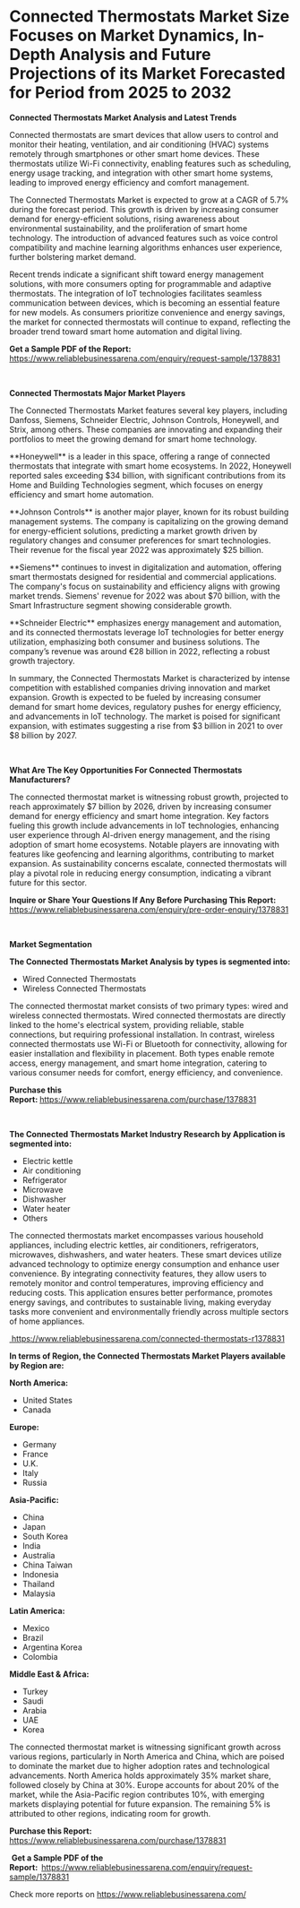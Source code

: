 <p><h1>Connected Thermostats Market Size Focuses on Market Dynamics, In-Depth Analysis and Future Projections of its Market Forecasted for Period from 2025 to 2032</h1></p><p><strong>Connected Thermostats Market Analysis and Latest Trends</strong></p>
<p><p>Connected thermostats are smart devices that allow users to control and monitor their heating, ventilation, and air conditioning (HVAC) systems remotely through smartphones or other smart home devices. These thermostats utilize Wi-Fi connectivity, enabling features such as scheduling, energy usage tracking, and integration with other smart home systems, leading to improved energy efficiency and comfort management.</p><p>The Connected Thermostats Market is expected to grow at a CAGR of 5.7% during the forecast period. This growth is driven by increasing consumer demand for energy-efficient solutions, rising awareness about environmental sustainability, and the proliferation of smart home technology. The introduction of advanced features such as voice control compatibility and machine learning algorithms enhances user experience, further bolstering market demand.</p><p>Recent trends indicate a significant shift toward energy management solutions, with more consumers opting for programmable and adaptive thermostats. The integration of IoT technologies facilitates seamless communication between devices, which is becoming an essential feature for new models. As consumers prioritize convenience and energy savings, the market for connected thermostats will continue to expand, reflecting the broader trend toward smart home automation and digital living.</p></p>
<p><strong>Get a Sample PDF of the Report:&nbsp;</strong> <a href="https://www.reliablebusinessarena.com/enquiry/request-sample/1378831?utm_campaign=2188&utm_medium=2&utm_source=Github&utm_content=ia&utm_term=06042025&utm_id=connected-thermostats">https://www.reliablebusinessarena.com/enquiry/request-sample/1378831</a></p>
<p>&nbsp;</p>
<p><strong>Connected Thermostats Major Market Players</strong></p>
<p><p>The Connected Thermostats Market features several key players, including Danfoss, Siemens, Schneider Electric, Johnson Controls, Honeywell, and Strix, among others. These companies are innovating and expanding their portfolios to meet the growing demand for smart home technology.</p><p>**Honeywell** is a leader in this space, offering a range of connected thermostats that integrate with smart home ecosystems. In 2022, Honeywell reported sales exceeding $34 billion, with significant contributions from its Home and Building Technologies segment, which focuses on energy efficiency and smart home automation.</p><p>**Johnson Controls** is another major player, known for its robust building management systems. The company is capitalizing on the growing demand for energy-efficient solutions, predicting a market growth driven by regulatory changes and consumer preferences for smart technologies. Their revenue for the fiscal year 2022 was approximately $25 billion.</p><p>**Siemens** continues to invest in digitalization and automation, offering smart thermostats designed for residential and commercial applications. The company's focus on sustainability and efficiency aligns with growing market trends. Siemens' revenue for 2022 was about $70 billion, with the Smart Infrastructure segment showing considerable growth.</p><p>**Schneider Electric** emphasizes energy management and automation, and its connected thermostats leverage IoT technologies for better energy utilization, emphasizing both consumer and business solutions. The company’s revenue was around €28 billion in 2022, reflecting a robust growth trajectory.</p><p>In summary, the Connected Thermostats Market is characterized by intense competition with established companies driving innovation and market expansion. Growth is expected to be fueled by increasing consumer demand for smart home devices, regulatory pushes for energy efficiency, and advancements in IoT technology. The market is poised for significant expansion, with estimates suggesting a rise from $3 billion in 2021 to over $8 billion by 2027.</p></p>
<p>&nbsp;</p>
<p><strong>What Are The Key Opportunities For Connected Thermostats Manufacturers?</strong></p>
<p><p>The connected thermostat market is witnessing robust growth, projected to reach approximately $7 billion by 2026, driven by increasing consumer demand for energy efficiency and smart home integration. Key factors fueling this growth include advancements in IoT technologies, enhancing user experience through AI-driven energy management, and the rising adoption of smart home ecosystems. Notable players are innovating with features like geofencing and learning algorithms, contributing to market expansion. As sustainability concerns escalate, connected thermostats will play a pivotal role in reducing energy consumption, indicating a vibrant future for this sector.</p></p>
<p><strong>Inquire or Share Your Questions If Any Before Purchasing This Report:</strong> <a href="https://www.reliablebusinessarena.com/enquiry/pre-order-enquiry/1378831?utm_campaign=2188&utm_medium=2&utm_source=Github&utm_content=ia&utm_term=06042025&utm_id=connected-thermostats">https://www.reliablebusinessarena.com/enquiry/pre-order-enquiry/1378831</a></p>
<p>&nbsp;</p>
<p><strong>Market Segmentation</strong></p>
<p><strong>The Connected Thermostats Market Analysis by types is segmented into:</strong></p>
<p><ul><li>Wired Connected Thermostats</li><li>Wireless Connected Thermostats</li></ul></p>
<p><p>The connected thermostat market consists of two primary types: wired and wireless connected thermostats. Wired connected thermostats are directly linked to the home's electrical system, providing reliable, stable connections, but requiring professional installation. In contrast, wireless connected thermostats use Wi-Fi or Bluetooth for connectivity, allowing for easier installation and flexibility in placement. Both types enable remote access, energy management, and smart home integration, catering to various consumer needs for comfort, energy efficiency, and convenience.</p></p>
<p><strong>Purchase this Report:&nbsp;</strong><a href="https://www.reliablebusinessarena.com/purchase/1378831?utm_campaign=2188&utm_medium=2&utm_source=Github&utm_content=ia&utm_term=06042025&utm_id=connected-thermostats">https://www.reliablebusinessarena.com/purchase/1378831</a></p>
<p>&nbsp;</p>
<p><strong>The Connected Thermostats Market Industry Research by Application is segmented into:</strong></p>
<p><ul><li>Electric kettle</li><li>Air conditioning</li><li>Refrigerator</li><li>Microwave</li><li>Dishwasher</li><li>Water heater</li><li>Others</li></ul></p>
<p><p>The connected thermostats market encompasses various household appliances, including electric kettles, air conditioners, refrigerators, microwaves, dishwashers, and water heaters. These smart devices utilize advanced technology to optimize energy consumption and enhance user convenience. By integrating connectivity features, they allow users to remotely monitor and control temperatures, improving efficiency and reducing costs. This application ensures better performance, promotes energy savings, and contributes to sustainable living, making everyday tasks more convenient and environmentally friendly across multiple sectors of home appliances.</p></p>
<p><a href="https://www.reliablebusinessarena.com/connected-thermostats-r1378831?utm_campaign=2188&utm_medium=2&utm_source=Github&utm_content=ia&utm_term=06042025&utm_id=connected-thermostats">&nbsp;https://www.reliablebusinessarena.com/connected-thermostats-r1378831</a></p>
<p><strong>In terms of Region, the Connected Thermostats Market Players available by Region are:</strong></p>
<p>
    <p> <strong> North America: </strong>
        <ul>
            <li>United States</li>
            <li>Canada</li>
        </ul>
        </p> 
    <p> <strong> Europe: </strong>
        <ul>
            <li>Germany</li>
            <li>France</li>
            <li>U.K.</li>
            <li>Italy</li>
            <li>Russia</li>
        </ul>
        </p> 
    <p> <strong> Asia-Pacific: </strong>
        <ul>
            <li>China</li>
            <li>Japan</li>
            <li>South Korea</li>
            <li>India</li>
            <li>Australia</li>
            <li>China Taiwan</li>
            <li>Indonesia</li>
            <li>Thailand</li>
            <li>Malaysia</li>
        </ul>
        </p> 
    <p> <strong> Latin America: </strong>
        <ul>
            <li>Mexico</li>
            <li>Brazil</li>
            <li>Argentina Korea</li>
            <li>Colombia</li>
        </ul>
        </p> 
    <p> <strong> Middle East & Africa: </strong>
        <ul>
            <li>Turkey</li>
            <li>Saudi</li>
            <li>Arabia</li>
            <li>UAE</li>
            <li>Korea</li>
        </ul>
    </p>
    </p>
<p><p>The connected thermostat market is witnessing significant growth across various regions, particularly in North America and China, which are poised to dominate the market due to higher adoption rates and technological advancements. North America holds approximately 35% market share, followed closely by China at 30%. Europe accounts for about 20% of the market, while the Asia-Pacific region contributes 10%, with emerging markets displaying potential for future expansion. The remaining 5% is attributed to other regions, indicating room for growth.</p></p>
<p><strong>Purchase this Report: </strong><a href="https://www.reliablebusinessarena.com/purchase/1378831?utm_campaign=2188&utm_medium=2&utm_source=Github&utm_content=ia&utm_term=06042025&utm_id=connected-thermostats">https://www.reliablebusinessarena.com/purchase/1378831</a></p>
<p>&nbsp;<strong>Get a Sample PDF of the Report:&nbsp;&nbsp;</strong><a href="https://www.reliablebusinessarena.com/enquiry/request-sample/1378831?utm_campaign=2188&utm_medium=2&utm_source=Github&utm_content=ia&utm_term=06042025&utm_id=connected-thermostats">https://www.reliablebusinessarena.com/enquiry/request-sample/1378831</a></p>
<p><strong></strong></p>
<p>Check more reports on <a href="https://www.reliablebusinessarena.com/?utm_campaign=2188&utm_medium=2&utm_source=Github&utm_content=ia&utm_term=06042025&utm_id=connected-thermostats">https://www.reliablebusinessarena.com/</a></p>